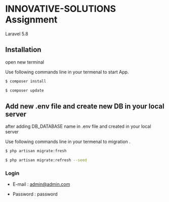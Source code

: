 # INNOVATIVE-SOLUTIONS Assignment
 Laravel 5.8

## Installation
open new terminal 

Use following commands line in your termenal to start App.

```bash
$ composer install
```

```bash
$ composer update           
```
## Add new .env file and create new DB in your local server

after adding DB_DATABASE name in .env file and created in your local server

Use following commands line in your termenal to migration .

```bash
$ php artisan migrate:fresh
```

```bash
$ php artisan migrate:refresh --seed
```

### Login

- E-mail : admin@admin.com

 - Password : password

